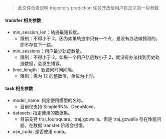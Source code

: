 >此文件负责说明 trajectory prediction 任务开放给用户自定义的一些参数

#### transfer 相关参数

* min_session_len：轨迹最短长度。
  * 限制：不得小于 2。因为如果轨迹中只有一个点，是没有办法做预测的，即不存在下一跳。
* min_sessions：用户最少轨迹数量。
  * 限制：不得小于 2。如果一个用户轨迹数小于 2，就没有办法找到历史轨迹数据，会发生错误。
* time_length：轨迹间时间间隔。
  * 限制：需为 12 的整数倍，单位为小时。

#### task 相关参数

* model_name: 指定使用模型的名称。
  * 目前仅支持 SimpleRNN、DeepMove。
* datasets: 指定使用的数据集。
  * 目前支持 traj_foursquare、traj_gowalla。但是 traj_gowalla 存在性能问题，在数据 transfer 阶段会很慢。
* use_cuda: 是否使用 cuda。
